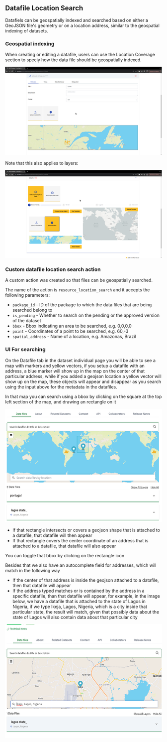 ## Datafile Location Search

Datafiels can be geospatially indexed and searched based on either a GeoJSON file's geometry or on a location address, similar to the geospatial indexing of datasets.

### Geospatial indexing

When creating or editing a datafile, users can use the Location Coverage section to speciy how the data file should be geospatially indexed.

![](./datafile-geoindexing.png)

Note that this also applies to layers:

![](./layer-geoindexing.png)

### Custom datafile location search action

A custom action was created so that files can be geospatially searched.

The name of the action is `resource_location_search` and it accepts the following parameters:

- `package_id` - ID of the package to which the data files that are being searched belong to
- `is_pending` - Whether to search on the pending or the approved version of the dataset
- `bbox` - Bbox indicating an area to be searched, e.g. 0,0,0,0
- `point` - Coordinates of a point to be searched, e.g. 60,-3
- `spatial_address` - Name of a location, e.g. Amazonas, Brazil

### UI For searching

On the Datafile tab in the dataset individual page you will be able to see a map with markers and yellow vectors, if you setup a datafile with an address, a blue marker will show up in the map on the center of that particular address,
while if you added a geojson location a yellow vector will show up on the map, these objects will appear and disappear as you search using the input above for the metadata in the datafiles.

In that map you can search using a bbox by clicking on the square at the top left section of the map, and drawing an rectangle on it

![](./bbox_search.png)

- If that rectangle intersects or covers a geojson shape that is attached to a datafile, that datafile will then appear
- If that rectangle covers the center coordinate of an address that is attached to a datafile, that datafile will also appear

You can toggle that bbox by clicking on the rectangle icon

Besides that we also have an autocomplete field for addresses, which will match in the following way

- If the center of that address is inside the geojson attached to a datafile, then that datafile will appear
- If the address typed matches or is contained by the address in a specific datafile, than that datafile will appear, for example, in the image below, we have a datafile that is attached to the state of Lagos in Nigeria, if we type Ikeja, Lagos, Nigeria, which is a city inside that particular state, the result will match, given that possibly data about the state of Lagos will also contain data about that particular city

![](./location_search.png)
